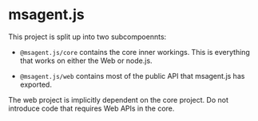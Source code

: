 # msagent.js

This project is split up into two subcompoennts:

- `@msagent.js/core` contains the core inner workings. This is everything that works on either the Web or node.js.

- `@msagent.js/web` contains most of the public API that msagent.js has exported.


The web project is implicitly dependent on the core project. Do not introduce code that requires Web APIs in the core.
